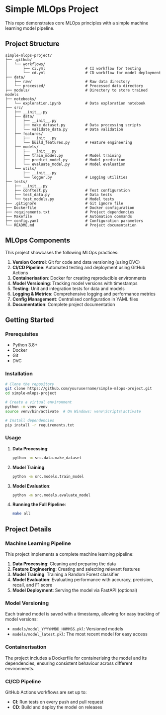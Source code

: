 # Simple MLOps Project

This repo demonstrates core MLOps principles with a simple machine learning model pipeline.

## Project Structure

```
simple-mlops-project/
├── .github/
│   └── workflows/
│       ├── ci.yml                  # CI workflow for testing
│       └── cd.yml                  # CD workflow for model deployment
├── data/
│   ├── raw/                        # Raw data directory
│   └── processed/                  # Processed data directory
├── models/                         # Directory to store trained models
├── notebooks/
│   └── exploration.ipynb           # Data exploration notebook
├── src/
│   ├── __init__.py
│   ├── data/
│   │   ├── __init__.py
│   │   ├── make_dataset.py         # Data processing scripts
│   │   └── validate_data.py        # Data validation
│   ├── features/
│   │   ├── __init__.py
│   │   └── build_features.py       # Feature engineering
│   ├── models/
│   │   ├── __init__.py
│   │   ├── train_model.py          # Model training
│   │   ├── predict_model.py        # Model prediction
│   │   └── evaluate_model.py       # Model evaluation
│   └── utils/
│       ├── __init__.py
│       └── logger.py               # Logging utilities
├── tests/
│   ├── __init__.py
│   ├── conftest.py                 # Test configuration
│   ├── test_data.py                # Data tests
│   └── test_models.py              # Model tests
├── .gitignore                      # Git ignore file
├── Dockerfile                      # Docker configuration
├── requirements.txt                # Project dependencies
├── Makefile                        # Automation commands
├── config.yaml                     # Configuration parameters
└── README.md                       # Project documentation
```

## MLOps Components

This project showcases the following MLOps practices:

1. **Version Control**: Git for code and data versioning (using DVC)
2. **CI/CD Pipeline**: Automated testing and deployment using GitHub Actions
3. **Containerisation**: Docker for creating reproducible environments
4. **Model Versioning**: Tracking model versions with timestamps
5. **Testing**: Unit and integration tests for data and models
6. **Logging & Metrics**: Comprehensive logging and performance metrics
7. **Config Management**: Centralised configuration in YAML files
8. **Documentation**: Complete project documentation

## Getting Started

### Prerequisites
- Python 3.8+
- Docker
- Git
- DVC

### Installation

```bash
# Clone the repository
git clone https://github.com/yourusername/simple-mlops-project.git
cd simple-mlops-project

# Create a virtual environment
python -m venv venv
source venv/bin/activate  # On Windows: venv\Scripts\activate

# Install dependencies
pip install -r requirements.txt
```

### Usage

1. **Data Processing**:
   ```bash
   python -m src.data.make_dataset
   ```

2. **Model Training**:
   ```bash
   python -m src.models.train_model
   ```

3. **Model Evaluation**:
   ```bash
   python -m src.models.evaluate_model
   ```

4. **Running the Full Pipeline**:
   ```bash
   make all
   ```

## Project Details

### Machine Learning Pipeline

This project implements a complete machine learning pipeline:

1. **Data Processing**: Cleaning and preparing the data
2. **Feature Engineering**: Creating and selecting relevant features
3. **Model Training**: Training a Random Forest classifier
4. **Model Evaluation**: Evaluating performance with accuracy, precision, recall, and F1 score
5. **Model Deployment**: Serving the model via FastAPI (optional)

### Model Versioning

Each trained model is saved with a timestamp, allowing for easy tracking of model versions:
- `models/model_YYYYMMDD_HHMMSS.pkl`: Versioned models
- `models/model_latest.pkl`: The most recent model for easy access

### Containerisation

The project includes a Dockerfile for containerising the model and its dependencies, ensuring consistent behaviour across different environments.

### CI/CD Pipeline

GitHub Actions workflows are set up to:
- **CI**: Run tests on every push and pull request
- **CD**: Build and deploy the model on releases
